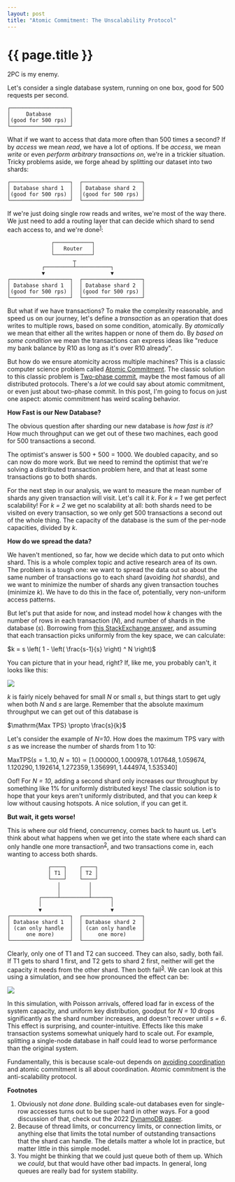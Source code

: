 ```yaml
---
layout: post
title: "Atomic Commitment: The Unscalability Protocol"
---
```


{{ page.title }}
================

<p class="meta">2PC is my enemy.</p>
<script src="https://polyfill.io/v3/polyfill.min.js?features=es6"></script>
<script>
  MathJax = {
    tex: {inlineMath: [['$', '$'], ['\\(', '\\)']]}
  };
</script>
<script id="MathJax-script" async src="https://cdn.jsdelivr.net/npm/mathjax@3/es5/tex-mml-chtml.js"></script>

Let's consider a single database system, running on one box, good for 500 requests per second.

    ┌───────────────────┐
    │     Database      │
    │(good for 500 rps) │
    └───────────────────┘

What if we want to access that data more often than 500 times a second? If by *access* we mean *read*, we have a lot of options. If be *access*, we mean *write* or even *perform arbitrary transactions on*, we're in a trickier situation. Tricky problems aside, we forge ahead by splitting our dataset into two shards:

    ┌───────────────────┐  ┌───────────────────┐
    │ Database shard 1  │  │ Database shard 2  │
    │(good for 500 rps) │  │(good for 500 rps) │
    └───────────────────┘  └───────────────────┘

If we're just doing single row reads and writes, we're most of the way there. We just need to add a routing layer that can decide which shard to send each access to, and we're done<sup>[1](#foot1)</sup>:

                  ┌────────────┐                
                  │   Router   │                
                  └────────────┘                
                         ┬                      
               ┌─────────┴───────────┐          
               ▼                     ▼          
    ┌───────────────────┐  ┌───────────────────┐
    │ Database shard 1  │  │ Database shard 2  │
    │(good for 500 rps) │  │(good for 500 rps) │
    └───────────────────┘  └───────────────────┘

But what if we have transactions? To make the complexity reasonable, and speed us on our journey, let's define a *transaction* as an operation that does writes to multiple rows, based on some condition, atomically. By *atomically* we mean that either all the writes happen or none of them do. By *based on some condition* we mean the transactions can express ideas like "reduce my bank balance by R10 as long as it's over R10 already".

But how do we ensure atomicity across multiple machines? This is a classic computer science problem called [Atomic Commitment](https://en.wikipedia.org/wiki/Atomic_commit). The classic solution to this classic problem is [Two-phase commit](https://en.wikipedia.org/wiki/Two-phase_commit_protocol), maybe the most famous of all distributed protocols. There's a *lot* we could say about atomic commitment, or even just about two-phase commit. In this post, I'm going to focus on just one aspect: atomic commitment has weird scaling behavior.

**How Fast is our New Database?**

The obvious question after sharding our new database is *how fast is it?* How much throughput can we get out of these two machines, each good for 500 transactions a second.

The optimist's answer is 500 + 500 = 1000. We doubled capacity, and so can now do more work. But we need to remind the optimist that we're solving a distributed transaction problem here, and that at least some transactions go to both shards.

For the next step in our analysis, we want to measure the mean number of shards any given transaction will visit. Let's call it *k*. For *k = 1* we get perfect scalability! For *k = 2* we get no scalability at all: both shards need to be visited on every transaction, so we only get 500 transactions a second out of the whole thing. The capacity of the database is the sum of the per-node capacities, divided by *k*.

**How do we spread the data?**

We haven't mentioned, so far, how we decide which data to put onto which shard. This is a whole complex topic and active research area of its own. The problem is a tough one: we want to spread the data out so about the same number of transactions go to each shard (avoiding *hot shards*), and we want to minimize the number of shards any given transaction touches (minimize *k*). We have to do this in the face of, potentially, very non-uniform access patterns.

But let's put that aside for now, and instead model how *k* changes with the number of rows in each transaction (*N*), and number of shards in the database (*s*). Borrowing from [this StackExchange answer](https://stats.stackexchange.com/a/296053), and assuming that each transaction picks uniformly from the key space, we can calculate:

$k = s \left( 1 - \left( \frac{s-1}{s} \right) ^ N \right)$

You can picture that in your head, right? If, like me, you probably can't, it looks like this:

![](https://mbrooker-blog-images.s3.amazonaws.com/blog_k_versus_n_s.png)

*k* is fairly nicely behaved for small *N* or small *s*, but things start to get ugly when both *N* and *s* are large. Remember that the absolute maximum throughput we can get out of this database is

$\mathrm{Max TPS} \propto \frac{s}{k}$

Let's consider the example of *N=10*. How does the maximum TPS vary with *s* as we increase the number of shards from 1 to 10:

$\mathrm{Max TPS}(s = 1..10, N=10)
    \propto [1.000000, 1.000978, 1.017648, 1.059674, 1.120290, 1.192614, 1.272359, 1.356991, 1.444974, 1.535340]$

Oof! For *N = 10*, adding a second shard only increases our throughput by something like 1% for uniformly distributed keys! The classic solution is to hope that your keys aren't uniformly distributed, and that you can keep *k* low without causing hotspots. A nice solution, if you can get it.

**But wait, it gets worse!**

This is where our old friend, concurrency, comes back to haunt us. Let's think about what happens when we get into the state where each shard can only handle one more transaction<sup>[2](#foot2)</sup>, and two transactions come in, each wanting to access both shards.

                 ┌────┐    ┌────┐               
                 │ T1 │    │ T2 │               
                 └────┘    └────┘               
                    │         │                 
                    │         │                 
              ┌─────┴─────────┴──────┐          
              │                      │          
              ▼                      ▼          
    ┌───────────────────┐  ┌───────────────────┐
    │ Database shard 1  │  │ Database shard 2  │
    │ (can only handle  │  │ (can only handle  │
    │     one more)     │  │     one more)     │
    └───────────────────┘  └───────────────────┘

Clearly, only one of T1 and T2 can succeed. They can also, sadly, both fail. If T1 gets to shard 1 first, and T2 gets to shard 2 first, neither will get the capacity it needs from the other shard. Then both fail<sup>[3](#foot3)</sup>. We can look at this using a simulation, and see how pronounced the effect can be:

![](https://mbrooker-blog-images.s3.amazonaws.com/paper_synth_with_limit_unif_goodput.png)

In this simulation, with Poisson arrivals, offered load far in excess of the system capacity, and uniform key distribution, goodput for *N = 10* drops significantly as the shard number increases, and doesn't recover until *s = 6*. This effect is surprising, and counter-intuitive. Effects like this make transaction systems somewhat uniquely hard to scale out. For example, splitting a single-node database in half could lead to worse performance than the original system.

Fundamentally, this is because scale-out depends on [avoiding coordination](https://brooker.co.za/blog/2021/01/22/cloud-scale.html) and atomic commitment is all about coordination. Atomic commitment is the anti-scalability protocol.

**Footnotes**

1. <a name="foot1"></a> Obviously not *done done*. Building scale-out databases even for single-row accesses turns out to be super hard in other ways. For a good discussion of that, check out the 2022 [DynamoDB paper](https://www.usenix.org/conference/atc22/presentation/vig).
2. <a name="foot2"></a> Because of thread limits, or concurrency limits, or connection limits, or anything else that limits the total number of outstanding transactions that the shard can handle. The details matter a whole lot in practice, but matter little in this simple model.
3. <a name="foot3"></a> You might be thinking that we could just queue both of them up. Which we *could*, but that would have other bad impacts. In general, long queues are really bad for system stability.

